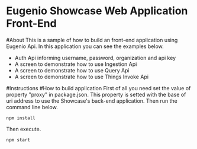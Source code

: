 # Eugenio Showcase Web Application Front-End

#About
This is a sample of how to build an front-end application using Eugenio Api. In this application you can see the examples below.

* Auth Api informing username, password, organization and api key
* A screen to demonstrate how to use Ingestion Api
* A screen to demonstrate how to use Query Api
* A screen to demonstrate how to use Things Invoke Api

#Instructions
#How to build application
First of all you need set the value of property "proxy" in package.json. This property is setted with the base of uri address to use the Showcase's back-end application. Then run the command line below.

```
npm install
```

Then execute.

```
npm start
```
